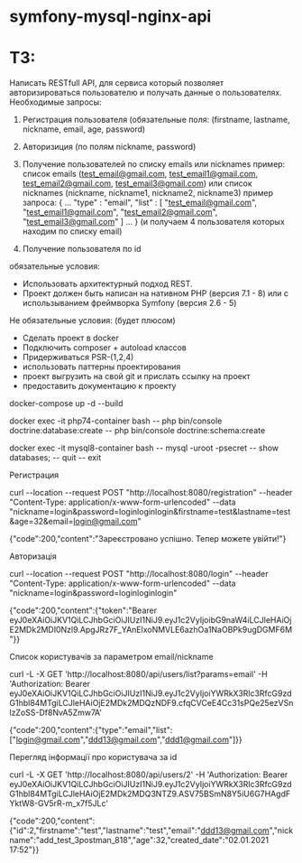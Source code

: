 # symfony-mysql-nginx-api

# ТЗ:
Написать RESTfull API, для сервиса который позволяет авторизироваться пользователю и получать данные о пользователях.
Необходимые запросы:
1) Регистрация пользователя (обязательные поля: (firstname, lastname, nickname, email, age, password)
2) Авторизиция (по полям nickname, password)
3) Получение пользователей по списку emails или nicknames
   пример:
   список emails (test_email@gmail.com, test_email1@gmail.com, test_email2@gmail.com, test_email3@gmail.com)
   или список nicknames (nickname, nickname1, nickname2, nickname3)
   пример запроса:
   {
   ...
   "type" : "email",
   "list" : [
   "test_email@gmail.com",
   "test_email1@gmail.com",
   "test_email2@gmail.com",
   "test_email3@gmail.com"
   ]
   ...
   }
   (и получаем 4 пользователя которых находим по списку email)

4) Получение пользователя по id

обязательные условия:
- Использовать архитектурный подход REST.
- Проект должен быть написан на нативном PHP (версия 7.1 - 8) или с использыванием фреймворка Symfony (версия 2.6 - 5)

Не обязательные условия: (будет плюсом)
- Сделать проект в docker
- Подключить composer + autoload классов
- Придерживаться PSR-(1,2,4)
- использовать паттерны проектирования
- проект выгрузить на свой git и прислать ссылку на проект
- предоставить документацию к проекту



docker-compose up -d --build

docker exec -it php74-container bash 
    -- php bin/console doctrine:database:create
    -- php bin/console doctrine:schema:create

docker exec -it mysql8-container bash 
    -- mysql -uroot -psecret
    -- show databases;
    -- quit
    -- exit



Регистрация 

curl --location --request POST "http://localhost:8080/registration"  --header "Content-Type: application/x-www-form-urlencoded"  --data "nickname=login&password=loginloginlogin&firstname=test&lastname=test&age=32&email=login@gmail.com"

{"code":200,"content":"Зареєстровано успішно. Тепер можете увійти!"}

Авторизація

curl --location --request POST "http://localhost:8080/login"  --header "Content-Type: application/x-www-form-urlencoded"  --data "nickname=login&password=loginloginlogin"

{"code":200,"content":{"token":"Bearer eyJ0eXAiOiJKV1QiLCJhbGciOiJIUzI1NiJ9.eyJ1c2VyIjoibG9naW4iLCJleHAiOjE2MDk2MDI0Nzl9.ApgJRz7F_YAnElxoNMVLE6azhOa1NaOBPk9ugDGMF6M"}}

Список користувачів за параметром email/nickname

curl -L -X GET 'http://localhost:8080/api/users/list?params=email' -H 'Authorization: Bearer eyJ0eXAiOiJKV1QiLCJhbGciOiJIUzI1NiJ9.eyJ1c2VyIjoiYWRkX3Rlc3RfcG9zdG1hbl84MTgiLCJleHAiOjE2MDk2MDQzNDF9.cfqCVCeE4Cc31sPQe25ezVSnlzZoSS-Df8NvA5Zmw7A'

{"code":200,"content":{"type":"email","list":["login@gmail.com","ddd13@gmail.com","ddd1@gmail.com"]}}

Перегляд інформації про користувача  за id

curl -L -X GET 'http://localhost:8080/api/users/2' -H 'Authorization: Bearer eyJ0eXAiOiJKV1QiLCJhbGciOiJIUzI1NiJ9.eyJ1c2VyIjoiYWRkX3Rlc3RfcG9zdG1hbl84MTgiLCJleHAiOjE2MDk2MDQ3NTZ9.ASV75BSmN8Y5iU6G7HAgdFYktW8-GV5rR-m_x7f5JLc'

{"code":200,"content":{"id":2,"firstname":"test","lastname":"test","email":"ddd13@gmail.com","nickname":"add_test_3postman_818","age":32,"created_date":"02.01.2021 17:52"}}